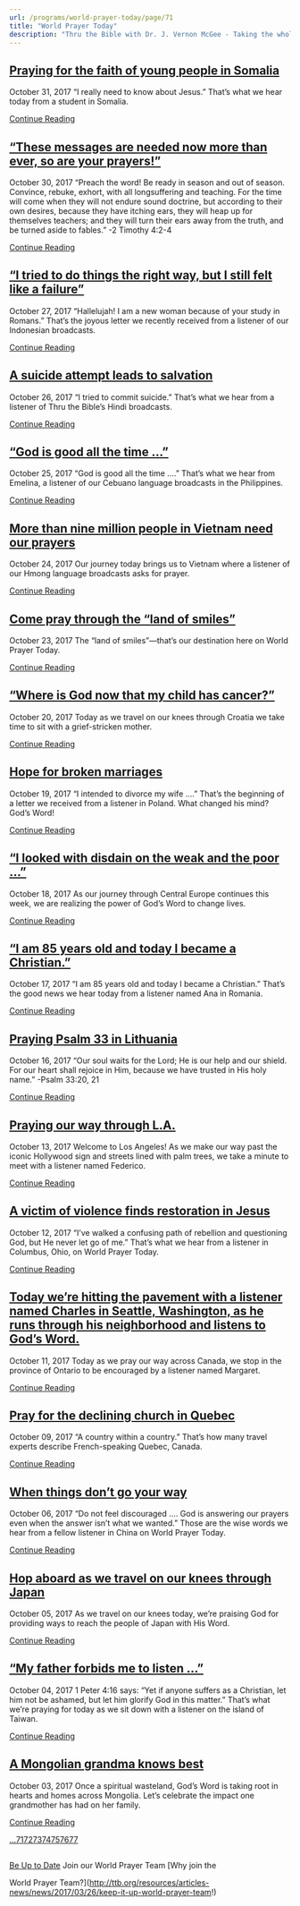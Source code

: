 ```yaml
---
url: /programs/world-prayer-today/page/71
title: "World Prayer Today"
description: "Thru the Bible with Dr. J. Vernon McGee - Taking the whole Word to the whole world"
---
```







## [Praying for the faith of young people in Somalia](../world-prayer-today/2017/10/31/praying-for-the-faith-of-young-people-in-somalia)


October 31, 2017
“I really need to know about Jesus.” That’s what we hear today from a student in Somalia. 


[Continue Reading](../world-prayer-today/2017/10/31/praying-for-the-faith-of-young-people-in-somalia)




## [“These messages are needed now more than ever, so are your prayers!”](../world-prayer-today/2017/10/30/these-messages-are-needed-now-more-than-ever-so-are-your-prayers!)


October 30, 2017
“Preach the word! Be ready in season and out of season. Convince, rebuke, exhort, with all longsuffering and teaching. For the time will come when they will not endure sound doctrine, but according to their own desires, because they have itching ears, they will heap up for themselves teachers; and they will turn their ears away from the truth, and be turned aside to fables.” -2 Timothy 4:2-4


[Continue Reading](../world-prayer-today/2017/10/30/these-messages-are-needed-now-more-than-ever-so-are-your-prayers!)




## [“I tried to do things the right way, but I still felt like a failure”](../world-prayer-today/2017/10/27/i-tried-to-do-things-the-right-way-but-i-still-felt-like-a-failure)


October 27, 2017
“Hallelujah! I am a new woman because of your study in Romans.” That’s the joyous letter we recently received from a listener of our Indonesian broadcasts. 


[Continue Reading](../world-prayer-today/2017/10/27/i-tried-to-do-things-the-right-way-but-i-still-felt-like-a-failure)




## [A suicide attempt leads to salvation](../world-prayer-today/2017/10/26/a-suicide-attempt-leads-to-salvation)


October 26, 2017
“I tried to commit suicide.” That’s what we hear from a listener of Thru the Bible’s Hindi broadcasts. 


[Continue Reading](../world-prayer-today/2017/10/26/a-suicide-attempt-leads-to-salvation)




## [“God is good all the time …”](../world-prayer-today/2017/10/25/god-is-good-all-the-time)


October 25, 2017
“God is good all the time ….” That’s what we hear from Emelina, a listener of our Cebuano language broadcasts in the Philippines. 


[Continue Reading](../world-prayer-today/2017/10/25/god-is-good-all-the-time)




## [More than nine million people in Vietnam need our prayers](../world-prayer-today/2017/10/24/more-than-nine-million-people-in-vietnam-need-our-prayers)


October 24, 2017
Our journey today brings us to Vietnam where a listener of our Hmong language broadcasts asks for prayer.


[Continue Reading](../world-prayer-today/2017/10/24/more-than-nine-million-people-in-vietnam-need-our-prayers)




## [Come pray through the “land of smiles”](../world-prayer-today/2017/10/23/come-pray-through-the-land-of-smiles)


October 23, 2017
The “land of smiles”—that’s our destination here on World Prayer Today.


[Continue Reading](../world-prayer-today/2017/10/23/come-pray-through-the-land-of-smiles)




## [“Where is God now that my child has cancer?”](../world-prayer-today/2017/10/20/where-is-god-now-that-my-child-has-cancer)


October 20, 2017
Today as we travel on our knees through Croatia we take time to sit with a grief-stricken mother. 


[Continue Reading](../world-prayer-today/2017/10/20/where-is-god-now-that-my-child-has-cancer)




## [Hope for broken marriages](../world-prayer-today/2017/10/19/hope-for-broken-marriages)


October 19, 2017
“I intended to divorce my wife ….” That’s the beginning of a letter we received from a listener in Poland. What changed his mind? God’s Word!


[Continue Reading](../world-prayer-today/2017/10/19/hope-for-broken-marriages)




## [“I looked with disdain on the weak and the poor …”](../world-prayer-today/2017/10/18/i-looked-with-disdain-on-the-weak-and-the-poor)


October 18, 2017
As our journey through Central Europe continues this week, we are realizing the power of God’s Word to change lives.


[Continue Reading](../world-prayer-today/2017/10/18/i-looked-with-disdain-on-the-weak-and-the-poor)




## [“I am 85 years old and today I became a Christian.”](../world-prayer-today/2017/10/17/i-am-85-years-old-and-today-i-became-a-christian-)


October 17, 2017
“I am 85 years old and today I became a Christian.” That’s the good news we hear today from a listener named Ana in Romania.


[Continue Reading](../world-prayer-today/2017/10/17/i-am-85-years-old-and-today-i-became-a-christian-)




## [Praying Psalm 33 in Lithuania](../world-prayer-today/2017/10/16/praying-psalm-33-in-lithuania)


October 16, 2017
“Our soul waits for the Lord; He is our help and our shield. For our heart shall rejoice in Him, because we have trusted in His holy name.” -Psalm 33:20, 21


[Continue Reading](../world-prayer-today/2017/10/16/praying-psalm-33-in-lithuania)




## [Praying our way through L.A.](../world-prayer-today/2017/10/13/praying-our-way-through-l.a)


October 13, 2017
Welcome to Los Angeles! As we make our way past the iconic Hollywood sign and streets lined with palm trees, we take a minute to meet with a listener named Federico. 


[Continue Reading](../world-prayer-today/2017/10/13/praying-our-way-through-l.a)




## [A victim of violence finds restoration in Jesus](../world-prayer-today/2017/10/12/a-victim-of-violence-finds-restoration-in-jesus)


October 12, 2017
“I’ve walked a confusing path of rebellion and questioning God, but He never let go of me.” That’s what we hear from a listener in Columbus, Ohio, on World Prayer Today. 


[Continue Reading](../world-prayer-today/2017/10/12/a-victim-of-violence-finds-restoration-in-jesus)




## [Today we’re hitting the pavement with a listener named Charles in Seattle, Washington, as he runs through his neighborhood and listens to God’s Word.](../world-prayer-today/2017/10/11/today-we-re-hitting-the-pavement-with-a-listener-named-charles-in-seattle-washington-as-he-runs-through-his-neighborhood-and-listens-to-god-s-word)


October 11, 2017
Today as we pray our way across Canada, we stop in the province of Ontario to be encouraged by a listener named Margaret. 


[Continue Reading](../world-prayer-today/2017/10/11/today-we-re-hitting-the-pavement-with-a-listener-named-charles-in-seattle-washington-as-he-runs-through-his-neighborhood-and-listens-to-god-s-word)




## [Pray for the declining church in Quebec](../world-prayer-today/2017/10/09/pray-for-the-declining-church-in-quebec)


October 09, 2017
“A country within a country.” That’s how many travel experts describe French-speaking Quebec, Canada.


[Continue Reading](../world-prayer-today/2017/10/09/pray-for-the-declining-church-in-quebec)




## [When things don’t go your way](../world-prayer-today/2017/10/06/when-things-don-t-go-your-way)


October 06, 2017
“Do not feel discouraged …. God is answering our prayers even when the answer isn’t what we wanted.” Those are the wise words we hear from a fellow listener in China on World Prayer Today.


[Continue Reading](../world-prayer-today/2017/10/06/when-things-don-t-go-your-way)




## [Hop aboard as we travel on our knees through Japan](../world-prayer-today/2017/10/05/hop-aboard-as-we-travel-on-our-knees-through-japan)


October 05, 2017
As we travel on our knees today, we’re praising God for providing ways to reach the people of Japan with His Word. 


[Continue Reading](../world-prayer-today/2017/10/05/hop-aboard-as-we-travel-on-our-knees-through-japan)




## [“My father forbids me to listen …”](../world-prayer-today/2017/10/04/my-father-forbids-me-to-listen)


October 04, 2017
1 Peter 4:16 says: “Yet if anyone suffers as a Christian, let him not be ashamed, but let him glorify God in this matter.” That’s what we’re praying for today as we sit down with a listener on the island of Taiwan. 


[Continue Reading](../world-prayer-today/2017/10/04/my-father-forbids-me-to-listen)




## [A Mongolian grandma knows best](../world-prayer-today/2017/10/03/a-mongolian-grandma-knows-best)


October 03, 2017
Once a spiritual wasteland, God’s Word is taking root in hearts and homes across Mongolia. Let’s celebrate the impact one grandmother has had on her family.


[Continue Reading](../world-prayer-today/2017/10/03/a-mongolian-grandma-knows-best)





[...](https://ttb.org/programs/world-prayer-today/page/70)[71](https://ttb.org/programs/world-prayer-today/page/71)[72](https://ttb.org/programs/world-prayer-today/page/72)[73](https://ttb.org/programs/world-prayer-today/page/73)[74](https://ttb.org/programs/world-prayer-today/page/74)[75](https://ttb.org/programs/world-prayer-today/page/75)[76](https://ttb.org/programs/world-prayer-today/page/76)[77](https://ttb.org/programs/world-prayer-today/page/77)





## 




[Be Up to Date](http://feeds.feedburner.com/WorldPrayerToday "World Prayer Today RSS Feed")
Join our World Prayer Team
[Why join the  

World Prayer Team?](http://ttb.org/resources/articles-news/news/2017/03/26/keep-it-up-world-prayer-team!)




